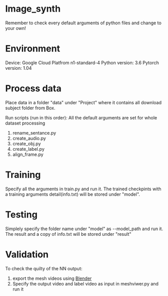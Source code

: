 # Image_synth
Remember to check every default arguments of python files and change to your own!

# Environment
Device: Google Cloud Platfrom n1-standard-4
Python version: 3.6
Pytorch version: 1.04

# Process data
Place data in a folder "data" under "Project" where it contains all download subject folder from Box.

Run scripts (run in this order):
All the default arguments are set for whole dataset processing
1. rename_sentance.py
2. create_audio.py
3. create_obj.py
4. create_label.py
5. align_frame.py

# Training 
Specify all the arguments in train.py and run it.
The trained checkpints with a training arguments detail(info.txt) will be stored under "model".

# Testing
Simplely specify the folder name under "model" as --model_path and run it.
The result and a copy of info.txt will be stored under "result"

# Validation
To check the quilty of the NN output:
1. export the mesh videos using [Blender](https://www.blender.org/)
2. Specify the output video and label video as input in meshviwer.py and run it
